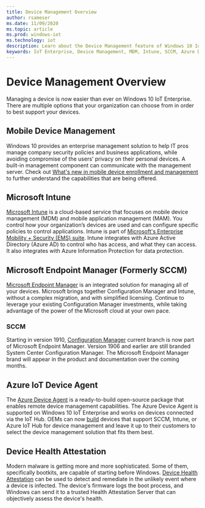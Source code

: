 ```yaml
---
title: Device Management Overview
author: rsameser
ms.date: 11/09/2020
ms.topic: article
ms.prod: windows-iot
ms.technology: iot
description: Learn about the Device Management feature of Windows 10 IoT Enterprise.
keywords: IoT Enterprise, Device Management, MDM, Intune, SCCM, Azure Device Twin, Endpoint Manager, Device Health
---
```

# Device Management Overview
Managing a device is now easier than ever on Windows 10 IoT Enterprise. There are multiple options that your organization can choose from in order to best support your devices.

## Mobile Device Management
Windows 10 provides an enterprise management solution to help IT pros manage company security policies and business applications, while avoiding compromise of the users’ privacy on their personal devices. A built-in management component can communicate with the management server. Check out [What's new in mobile device enrollment and management](https://docs.microsoft.com/windows/client-management/mdm/new-in-windows-mdm-enrollment-management#whatsnew10) to further understand the capabilities that are being offered.

## Microsoft Intune
[Microsoft Intune](https://docs.microsoft.com/mem/intune/fundamentals/what-is-intune) is a cloud-based service that focuses on mobile device management (MDM) and mobile application management (MAM). You control how your organization’s devices are used and can configure specific policies to control applications. Intune is part of [Microsoft's Enterprise Mobility + Security (EMS) suite](https://www.microsoft.com/microsoft-365/enterprise-mobility-security?rtc=1). Intune integrates with Azure Active Directory (Azure AD) to control who has access, and what they can access. It also integrates with Azure Information Protection for data protection.

## Microsoft Endpoint Manager (Formerly SCCM)
[Microsoft Endpoint Manager](https://docs.microsoft.com/en-us/mem/configmgr/core/understand/introduction) is an integrated solution for managing all of your devices. Microsoft brings together Configuration Manager and Intune, without a complex migration, and with simplified licensing. Continue to leverage your existing Configuration Manager investments, while taking advantage of the power of the Microsoft cloud at your own pace.

### SCCM
Starting in version 1910, [Configuration Manager](https://docs.microsoft.com/mem/configmgr/core/understand/what-happened-to-sccm) current branch is now part of Microsoft Endpoint Manager. Version 1906 and earlier are still branded System Center Configuration Manager. The Microsoft Endpoint Manager brand will appear in the product and documentation over the coming months.

## Azure IoT Device Agent
The [Azure Device Agent](https://docs.microsoft.com/windows/iot-core/manage-your-device/azureiotda) is a ready-to-build open-source package that enables remote device management capabilities. The Azure Device Agent is supported on Windows 10 IoT Enterprise and works on devices connected via the IoT Hub. OEMs can now [build](https://github.com/ms-iot/azure-client-tools/blob/master/docs/device-agent/device-agent.md) devices that support SCCM, Intune, or Azure IoT Hub for device management and leave it up to their customers to select the device management solution that fits them best.

## Device Health Attestation
Modern malware is getting more and more sophisticated. Some of them, specifically bootkits, are capable of starting before Windows. [Device Health Attestation](https://github.com/ms-iot/iot-core-azure-dm-client/blob/master/docs/device-health-attestation.md) can be used to detect and remediate in the unlikely event where a device is infected. The device's firmware logs the boot process, and Windows can send it to a trusted Health Attestation Server that can objectively assess the device's health.
